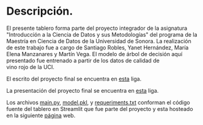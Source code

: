 # Descripción.

El presente tablero forma parte del proyecto integrador de la asignatura "Introducción a la Ciencia de Datos y sus Metodologías" del programa de la Maestría en Ciencia de Datos de la Universidad de Sonora. La realización de este trabajo fue a cargo de Santiago Robles, Yanet Hernández, María Elena Manzanares y Martín Vega.  El modelo de árbol de decisión aquí presentado fue entrenado a partir de los datos de calidad de vino rojo de la UCI.

El escrito del proyecto final se encuentra en [esta]([https://github.com/Maleniski/Proyecto-Integrador-Analisis-de-datos-de-vinos/blob/main/TareaMetodologiaSantiagoMaElenaYanetMartin.pdf](https://github.com/Maleniski/introduccion-ciencia-datos-metodologias/blob/main/parte1_CRISP_DM/TareaMetodologiaSantiagoMaElenaYanetMartin.pdf)) liga.

La presentación del proyecto final se encuentra en [esta]([https://github.com/Maleniski/Proyecto-Integrador-Analisis-de-datos-de-vinos/blob/main/TareaMetodologiaSantiagoMaElenaYanetMartin_presentacion.pdf](https://github.com/Maleniski/introduccion-ciencia-datos-metodologias/blob/main/parte1_CRISP_DM/TareaMetodologiaSantiagoMaElenaYanetMartin_presentacion.pdf)) liga.


Los archivos [main.py](https://github.com/Maleniski/introduccion-ciencia-datos-metodologias/blob/main/parte1_CRISP_DM/main.py), [model.pkl](https://github.com/Maleniski/introduccion-ciencia-datos-metodologias/blob/main/parte1_CRISP_DM/model.pkl), y [requeriments.txt](https://github.com/Maleniski/introduccion-ciencia-datos-metodologias/blob/main/parte1_CRISP_DM/requirements.txt) conforman el código fuente del tablero en Streamlit que fue parte del proyecto y esta hosteado en la siguiente [página](https://mjvnor-proyecto-integrador-analisis-de-datos-de-vin-main-mpt3rq.streamlit.app/) web.
